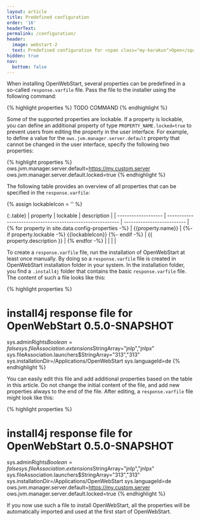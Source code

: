 ```yaml
---
layout: article
title: Predefined configuration
order: '16'
headerText:
permalink: /configuration/
header:
  image: webstart-2
  text: Predefined configuration for <span class="my-karakun">Open</span>WebStart
hidden: true
nav:
  bottom: false
---
```

When installing OpenWebStart, several properties can be predefined in a so-called `response.varfile` file. Pass the file to the installer using the following command:

{% highlight properties %}
TODO COMMAND
{% endhighlight %}

Some of the supported properties are lockable. If a property is lockable, you can define an additional property of type `PROPERTY_NAME.locked=true` to prevent users from editing the property in the user interface. For example, to define a value for the `ows.jvm.manager.server.default` property that cannot be changed in the user interface, specify the following two properties:

{% highlight properties %}
ows.jvm.manager.server.default=https://my.custom.server
ows.jvm.manager.server.default.locked=true
{% endhighlight %}

The following table provides an overview of all properties that can be specified in the `response.varfile`:

{% assign lockableIcon = '<span class="icon has-text-success"><i class="fas fa-lg fa-check-square"></i></span>' %}

{:.table}
| property            | lockable                                                   | description                |
| ------------------- | ---------------------------------------------------------- | -------------------------- |
{% for property in site.data.config-properties -%}
| {{property.name}} |  {%- if property.lockable -%} {{lockableIcon}} {%- endif -%} | {{ property.description }} |
{% endfor -%}
| | | |

To create a `response.varfile` file, run the installation of OpenWebStart at least once manually. By doing so a `response.varfile` file is created in OpenWebStart installation folder in your system. In the installation folder, you find a `.install4j` folder that contains the basic `response.varfile` file. The content of such a file looks like this:

{% highlight properties %}
# install4j response file for OpenWebStart 0.5.0-SNAPSHOT
sys.adminRights$Boolean=false
sys.fileAssociation.extensions$StringArray="jnlp","jnlpx"
sys.fileAssociation.launchers$StringArray="313","313"
sys.installationDir=/Applications/OpenWebStart
sys.languageId=de
{% endhighlight %}

You can easily edit this file and add additional properties based on the table in this article. Do not change the initial content of the file, and add new properties always to the end of the file. After editing, a `response.varfile` file might look like this:

{% highlight properties %}
# install4j response file for OpenWebStart 0.5.0-SNAPSHOT
sys.adminRights$Boolean=false
sys.fileAssociation.extensions$StringArray="jnlp","jnlpx"
sys.fileAssociation.launchers$StringArray="313","313"
sys.installationDir=/Applications/OpenWebStart
sys.languageId=de
ows.jvm.manager.server.default=https://my.custom.server
ows.jvm.manager.server.default.locked=true
{% endhighlight %}

If you now use such a file to install OpenWebStart, all the properties will be automatically imported and used at the first start of OpenWebStart.
